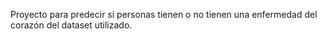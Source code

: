 Proyecto para predecir si personas tienen o no tienen una enfermedad del corazón del dataset utilizado.
